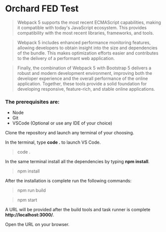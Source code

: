 # Orchard FED Test

> Webpack 5 supports the most recent ECMAScript capabilities, making it compatible with today's JavaScript ecosystem. This provides compatibility with the most recent libraries, frameworks, and tools.

> Webpack 5 includes enhanced performance monitoring features, allowing developers to obtain insight into the size and dependencies of the bundle. This makes optimization efforts easier and contributes to the delivery of a performant web application.

> Finally, the combination of Webpack 5 with Bootstrap 5 delivers a robust and modern development environment, improving both the developer experience and the overall performance of the online application. Together, these tools provide a solid foundation for developing responsive, feature-rich, and stable online applications.

### The prerequisites are:

-   Node
-   Git
-   VSCode (Optional or use any IDE of your choice)

Clone the repository and launch any terminal of your choosing.

In the terminal, type **code .** to launch VS Code.

> code .

In the same terminal install all the dependencies by typing **npm install**.

> npm install

After the installation is complete run the following commands:

> npm run build

> npm start

A URL will be provided after the build tools and task runner is complete **http://localhost:3000/**.

Open the URL on your browser.
